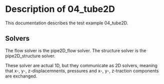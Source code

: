 # Description of 04_tube2D

This documentation describes the test example 04_tube2D.

## Solvers

The flow solver is the pipe2D_flow solver.
The structure solver is the pipe2D_structure solver.

These solver are actual 1D, but they communicate as 2D solvers, meaning that x-, y-, z-displacemnents, pressures and x-, y-, z-traction components 
are exchanged.
